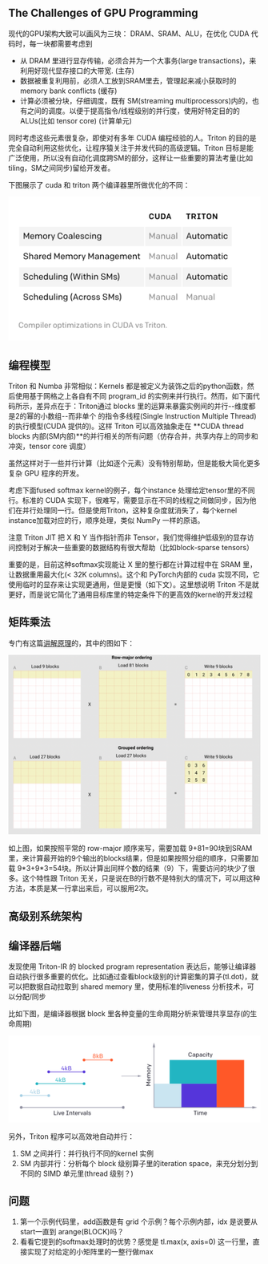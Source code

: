 ## The Challenges of GPU Programming
现代的GPU架构大致可以画风为三块： DRAM、SRAM、ALU，在优化 CUDA 代码时，每一块都需要考虑到

* 从 DRAM 里进行显存传输，必须合并为一个大事务(large transactions)，来利用好现代显存接口的大带宽. (主存)
* 数据被重复利用前，必须人工放到SRAM里去，管理起来减小获取时的 memory bank conflicts (缓存)
* 计算必须被分块，仔细调度，既有 SM(streaming multiprocessors)内的，也有之间的调度。以便于提高指令/线程级别的并行度，使用好特定目的的 ALUs(比如 tensor core) (计算单元)

同时考虑这些元素很复杂，即使对有多年 CUDA 编程经验的人。Triton 的目的是完全自动利用这些优化，让程序猿关注于并发代码的高级逻辑。Triton 目标是能广泛使用，所以没有自动化调度跨SM的部分，这样让一些重要的算法考量(比如 tiling，SM之间同步)留给开发者。

下图展示了 cuda 和 triton 两个编译器里所做优化的不同：

![](imgs/compiler-optimization-in-cuda-triton.png)

## 编程模型
Triton 和 Numba 非常相似：Kernels 都是被定义为装饰之后的python函数，然后使用基于网格之上各自有不同 program_id 的实例来并行执行。然而，如下面代码所示，差异点在于：Triton通过 blocks 里的运算来暴露实例间的并行--维度都是2的幂的小数组--而非单个
的指令多线程(Single Instruction Multiple Thread)的执行模型(CUDA 提供的)。这样 Triton 可以高效抽象走在 **CUDA thread blocks 内部(SM内部)**的并行相关的所有问题（仿存合并，共享内存上的同步和冲突，tensor core 调度）

虽然这样对于一些并行计算（比如逐个元素）没有特别帮助，但是能极大简化更多复杂 GPU 程序的开发。

考虑下面fused softmax kernel的例子，每个instance 处理给定tensor里的不同行。标准的 CUDA 实现下，很难写，需要显示在不同的线程之间做同步，因为他们在并行处理同一行。但是使用Triton，这种复杂度就消失了，每个kernel instance加载对应的行，顺序处理，类似 NumPy 一样的原语。

注意 Triton JIT 把 X 和 Y 当作指针而非 Tensor，我们觉得维护低级别的显存访问控制对于解决一些重要的数据结构有很大帮助（比如block-sparse tensors）

重要的是，目前这种softmax实现能让 X 里的整行都在计算过程中在 SRAM 里，让数据重用最大化(< 32K columns)。这个和 PyTorch内部的 cuda 实现不同，它使用临时的显存来让实现更通用，但是更慢（如下文）。这里想说明 Triton 不是就更好，而是说它简化了通用目标库里的特定条件下的更高效的kernel的开发过程

## 矩阵乘法

专门有这篇[讲解原理]()的，其中的图如下：

![](imgs/grouped_vs_row_major_ordering.png)

如上图，如果按照平常的 row-major 顺序来写，需要加载 9+81=90块到SRAM里，来计算最开始的9个输出的blocks结果，但是如果按照分组的顺序，只需要加载 9\*3+9\*3=54块。所以计算出同样个数的结果（9）下，需要访问的块少了很多。这个特性跟 Triton 无关，只是说在B的行数不是特别大的情况下，可以用这种方法，本质是某一行拿出来后，可以服用2次。

## 高级别系统架构

## 编译器后端
发现使用 Triton-IR 的 blocked program representation 表达后，能够让编译器自动执行很多重要的优化。比如通过查看block级别的计算密集的算子(tl.dot)，就可以把数据自动拉取到 shared memory 里，使用标准的liveness 分析技术，可以分配/同步

比如下图，是编译器根据 block 里各种变量的生命周期分析来管理共享显存(的生命周期)

![](imgs/triton-allocate-shared-memory.png)

另外，Triton 程序可以高效地自动并行：

1. SM 之间并行：并行执行不同的kernel 实例
2. SM 内部并行：分析每个 block 级别算子里的iteration space，来充分划分到不同的 SIMD 单元里(thread 级别？)
## 问题
1. 第一个示例代码里，add函数是有 grid 个示例？每个示例内部，idx 是说要从start一直到 arange(BLOCK)吗？
2. 看看它提到的softmax处理时的优势？感觉是 tl.max(x, axis=0) 这一行里，直接实现了对给定的小矩阵里的一整行做max
